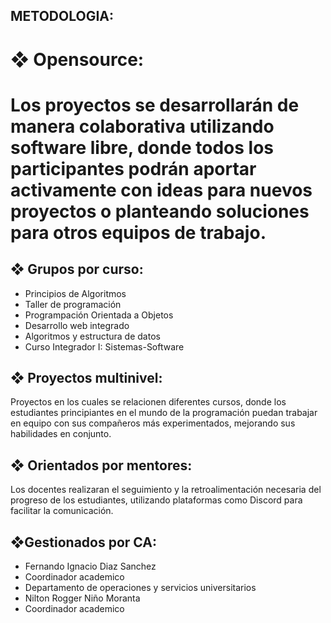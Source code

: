 ## METODOLOGIA:
# ❖ Opensource:
# Los proyectos se desarrollarán de manera colaborativa utilizando software libre, donde todos los participantes podrán aportar activamente con ideas para nuevos proyectos o planteando soluciones para otros equipos de trabajo.
## ❖ Grupos por curso: 
-	Principios de Algoritmos
-	Taller de programación
-	Programpación Orientada a Objetos
-	Desarrollo web integrado
-	Algoritmos y estructura de datos
-	Curso Integrador I: Sistemas-Software
## ❖ Proyectos multinivel:
Proyectos en los cuales se relacionen diferentes cursos, donde los estudiantes principiantes en el mundo de la programación puedan trabajar en equipo con sus compañeros más experimentados, mejorando sus habilidades en conjunto.
## ❖ Orientados por mentores: 
Los docentes realizaran el seguimiento y la retroalimentación necesaria del progreso de los estudiantes, utilizando plataformas como Discord para facilitar la comunicación.
## ❖Gestionados por CA:
-	Fernando Ignacio Diaz Sanchez
-	Coordinador academico 
-	Departamento de operaciones y servicios universitarios
-	Nilton Rogger Niño Moranta
-	Coordinador academico 
